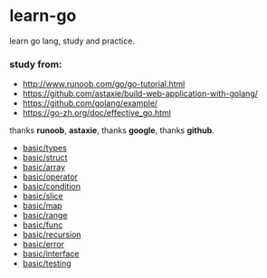 # learn-go
learn go lang, study and practice.

### study from:
- http://www.runoob.com/go/go-tutorial.html
- https://github.com/astaxie/build-web-application-with-golang/
- https://github.com/golang/example/
- https://go-zh.org/doc/effective_go.html

thanks **runoob**, **astaxie**, thanks **google**, thanks **github**.

- [basic/types](basic/types)
- [basic/struct](basic/struct)
- [basic/array](basic/array)
- [basic/operator](basic/operator)
- [basic/condition](basic/condition)
- [basic/slice](basic/slice)
- [basic/map](basic/map)
- [basic/range](basic/range)
- [basic/func](basic/func)
- [basic/recursion](basic/recursion)
- [basic/error](basic/error)
- [basic/interface](basic/interface)
- [basic/testing](basic/testing)

